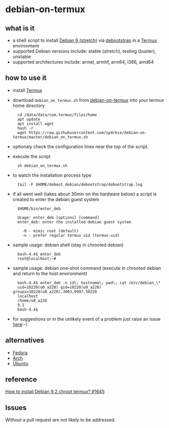 debian-on-termux
================

what is it
----------

- a shell script to install [Debian 9 (stretch)](https://www.debian.org/releases/stretch/) via [debootstrap](https://wiki.debian.org/Debootstrap) in a [Termux](https://wiki.termux.com/wiki/Main_Page) environment
- supported Debian versions include: stable (stretch), testing (buster), unstable
- supported architectures include: armel, armhf, arm64, i386, amd64

how to use it
-------------

- install [Termux](https://termux.com/)
- download `debian_on_termux.sh` from [debian-on-termux](https://github.com/sp4rkie/debian-on-termux) into your termux home directory

        cd /data/data/com.termux/files/home
        apt update
        apt install wget
        hash -r
        wget https://raw.githubusercontent.com/sp4rkie/debian-on-termux/master/debian_on_termux.sh

- optionaly check the configuration lines near the top of the script.
- execute the script

        sh debian_on_termux.sh

- to watch the installation process type

        tail -F $HOME/deboot_debian/debootstrap/debootstrap.log

- if all went well (takes about 30min on the hardware below) a script is created to enter the debian guest system

        $HOME/bin/enter_deb

        Usage: enter_deb [options] [command]
        enter_deb: enter the installed debian guest system

          -0 - mimic root (default)
          -n - prefer regular termux uid (termux-uid)

- sample usage: debian shell (stay in chrooted debian)
        
        bash-4.4$ enter_deb
        root@localhost:~#

- sample usage: debian one-shot command (execute in chrooted debian and return to the host environment)

        bash-4.4$ enter_deb -n id\; hostname\; pwd\; cat /etc/debian_\*
        uid=10228(u0_a228) gid=10228(u0_a228) groups=10228(u0_a228),3003,9997,50228
        localhost
        /home/u0_a228
        9.1
        bash-4.4$

- for suggestions or in the unlikely event of a problem just raise an issue [here](https://github.com/sp4rkie/debian-on-termux/issues/new):-)

alternatives
--------

- [Fedora](https://github.com/nmilosev/termux-fedora)
- [Arch](https://github.com/sdrausty/termux-archlinux)
- [Ubuntu](https://github.com/Neo-Oli/termux-ubuntu)

reference
---------

[How to install Debian 9.2 chroot termux? #1645](https://github.com/termux/termux-packages/issues/1645#issuecomment-337564650)

Issues
--------
Without a pull request are not likely to be addressed. 

